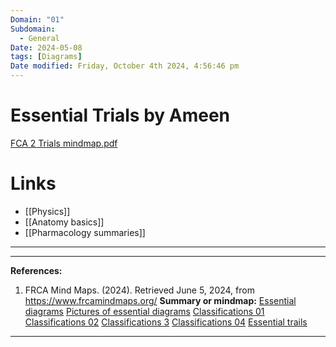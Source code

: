 ```yaml
---
Domain: "01"
Subdomain:
  - General
Date: 2024-05-08
tags: [Diagrams]
Date modified: Friday, October 4th 2024, 4:56:46 pm
---
```


# Essential Trials by Ameen

[FCA 2 Trials mindmap.pdf](https://1drv.ms/b/s!AqZIkmXPZSLDhL8pPplUj8tgrPE-VQ?e=fK8Xs6)

# Links
- [[Physics]]
- [[Anatomy basics]]
- [[Pharmacology summaries]]

---

---
**References:**

1. FRCA Mind Maps. (2024). Retrieved June 5, 2024, from https://www.frcamindmaps.org/
**Summary or mindmap:**
[Essential diagrams](https://www.frcamindmaps.org/mindmaps/mustknowdiagramsandgraphs/mustknowdiagramsandgraphs.)
[Pictures of essential diagrams](https://www.frcamindmaps.org/mindmaps/mustknowdiagramsandgraphs/mustknowdiagramsandgraphs-assets/0ABA51E9-6581-4EEB-A73F-054E93B56800/Pictures.pdf)
[Classifications 01](https://www.frcamindmaps.org/mindmaps/introductorytopics/classifications1/classifications1.html)
[Classifications 02](https://www.frcamindmaps.org/mindmaps/introductorytopics/classifications2/classifications2.html)
[Classifications 3](https://www.frcamindmaps.org/mindmaps/introductorytopics/classifications3/classifications3.html)
[Classifications 04](https://www.frcamindmaps.org/mindmaps/introductorytopics/classifications4/classifications4.html)
[Essential trails](https://frcamindmaps.org/mindmaps/misc/trials/trials.html)

------------------------------------------------------------------------------------------------------------------------------------------------------------------------------------------------------------------------------
